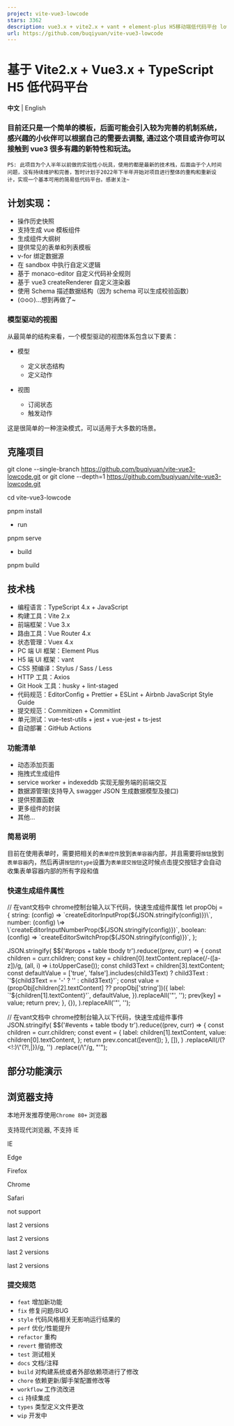 ```yaml
---
project: vite-vue3-lowcode
stars: 3362
description: vue3.x + vite2.x + vant + element-plus H5移动端低代码平台 lowcode 可视化拖拽 可视化编辑器 visual editor 类似易企秀的H5制作、建站工具、可视化搭建工具
url: https://github.com/buqiyuan/vite-vue3-lowcode
---
```


基于 Vite2.x + Vue3.x + TypeScript H5 低代码平台
=========================================

**中文** | English

### 目前还只是一个简单的模板，后面可能会引入较为完善的机制系统，感兴趣的小伙伴可以根据自己的需要去调整, 通过这个项目或许你可以接触到 vue3 很多有趣的新特性和玩法。

`PS: 此项目为个人半年以前做的实验性小玩具，使用的都是最新的技术栈，后面由于个人时间问题，没有持续维护和完善，暂时计划于2022年下半年开始对项目进行整体的重构和重新设计，实现一个基本可用的简易低代码平台。感谢关注~`

计划实现：
-----

-   操作历史快照
-   支持生成 vue 模板组件
-   生成组件大纲树
-   提供常见的表单和列表模板
-   v-for 绑定数据源
-   在 sandbox 中执行自定义逻辑
-   基于 monaco-editor 自定义代码补全规则
-   基于 vue3 createRenderer 自定义渲染器
-   使用 Schema 描述数据结构（因为 schema 可以生成校验函数）
-   (⊙o⊙)…想到再做了~

### 模型驱动的视图

从最简单的结构来看，一个模型驱动的视图体系包含以下要素：

-   模型
    
    -   定义状态结构
    -   定义动作
-   视图
    
    -   订阅状态
    -   触发动作

这是很简单的一种渲染模式，可以适用于大多数的场景。

克隆项目
----

git clone --single-branch https://github.com/buqiyuan/vite-vue3-lowcode.git
or
git clone --depth=1 https://github.com/buqiyuan/vite-vue3-lowcode.git

cd vite-vue3-lowcode

pnpm install

-   run

pnpm serve

-   build

pnpm build

技术栈
---

-   编程语言：TypeScript 4.x + JavaScript
-   构建工具：Vite 2.x
-   前端框架：Vue 3.x
-   路由工具：Vue Router 4.x
-   状态管理：Vuex 4.x
-   PC 端 UI 框架：Element Plus
-   H5 端 UI 框架：vant
-   CSS 预编译：Stylus / Sass / Less
-   HTTP 工具：Axios
-   Git Hook 工具：husky + lint-staged
-   代码规范：EditorConfig + Prettier + ESLint + Airbnb JavaScript Style Guide
-   提交规范：Commitizen + Commitlint
-   单元测试：vue-test-utils + jest + vue-jest + ts-jest
-   自动部署：GitHub Actions

### 功能清单

-   动态添加页面
-   拖拽式生成组件
-   service worker + indexeddb 实现无服务端的前端交互
-   数据源管理(支持导入 swagger JSON 生成数据模型及接口)
-   提供预置函数
-   更多组件的封装
-   其他...

### 简易说明

目前在使用表单时，需要把相关的`表单控件`放到`表单容器`内部，并且需要将`按钮`放到`表单容器`内，然后再讲`按钮的type`设置为`表单提交按钮`这时候点击提交按钮才会自动收集表单容器内部的所有字段和值

### 快速生成组件属性

// 在vant文档中 chrome控制台输入以下代码，快速生成组件属性
let propObj \= {
  string: (config) \=> \`createEditorInputProp(${JSON.stringify(config)})\`,
  number: (config) \=> \`createEditorInputNumberProp(${JSON.stringify(config)})\`,
  boolean: (config) \=> \`createEditorSwitchProp(${JSON.stringify(config)})\`,
};

JSON.stringify(
  $$('#props + table tbody tr').reduce((prev, curr) \=> {
    const children \= curr.children;
    const key \= children\[0\].textContent.replace(/\-(\[a\-z\])/g, (all, i) \=> i.toUpperCase());
    const child3Text \= children\[3\].textContent;
    const defaultValue \= \['true', 'false'\].includes(child3Text)
      ? child3Text
      : \`'${child3Text \== '-' ? '' : child3Text}'\`;
    const value \= (propObj\[children\[2\].textContent\] ?? propObj\['string'\])({
      label: \`'${children\[1\].textContent}'\`,
      defaultValue,
    }).replaceAll('"', '');
    prev\[key\] \= value;
    return prev;
  }, {}),
).replaceAll('"', '');

// 在vant文档中 chrome控制台输入以下代码，快速生成组件事件
JSON.stringify(
  $$('#events + table tbody tr').reduce((prev, curr) \=> {
    const children \= curr.children;
    const event \= {
      label: children\[1\].textContent,
      value: children\[0\].textContent,
    };
    return prev.concat(\[event\]);
  }, \[\]),
)
  .replaceAll(/(?<!:)\\"(?!,|})/g, '')
  .replace(/\\"/g, "'");

部分功能演示
------

浏览器支持
-----

本地开发推荐使用`Chrome 80+` 浏览器

支持现代浏览器, 不支持 IE

  
IE

  
Edge

  
Firefox

  
Chrome

  
Safari

not support

last 2 versions

last 2 versions

last 2 versions

last 2 versions

### 提交规范

-   `feat` 增加新功能
-   `fix` 修复问题/BUG
-   `style` 代码风格相关无影响运行结果的
-   `perf` 优化/性能提升
-   `refactor` 重构
-   `revert` 撤销修改
-   `test` 测试相关
-   `docs` 文档/注释
-   `build` 对构建系统或者外部依赖项进行了修改
-   `chore` 依赖更新/脚手架配置修改等
-   `workflow` 工作流改进
-   `ci` 持续集成
-   `types` 类型定义文件更改
-   `wip` 开发中
